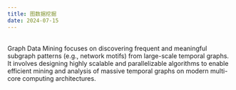 ```yaml
---
title: 图数据挖掘
date: 2024-07-15
---
```


<br>   
Graph Data Mining focuses on discovering frequent and meaningful subgraph patterns (e.g., network motifs) from large-scale temporal graphs. It involves designing highly scalable and parallelizable algorithms to enable efficient mining and analysis of massive temporal graphs on modern multi-core computing architectures.

<!--more-->

